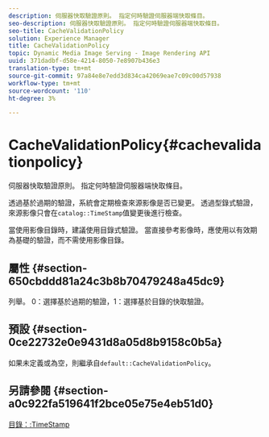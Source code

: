 ```yaml
---
description: 伺服器快取驗證原則。 指定何時驗證伺服器端快取條目。
seo-description: 伺服器快取驗證原則。 指定何時驗證伺服器端快取條目。
seo-title: CacheValidationPolicy
solution: Experience Manager
title: CacheValidationPolicy
topic: Dynamic Media Image Serving - Image Rendering API
uuid: 371dadbf-d58e-4214-8050-7e8907b436e3
translation-type: tm+mt
source-git-commit: 97a84e8e7edd3d834ca42069eae7c09c00d57938
workflow-type: tm+mt
source-wordcount: '110'
ht-degree: 3%

---
```



# CacheValidationPolicy{#cachevalidationpolicy}

伺服器快取驗證原則。 指定何時驗證伺服器端快取條目。

透過基於過期的驗證，系統會定期檢查來源影像是否已變更。 透過型錄式驗證，來源影像只會在`catalog::TimeStamp`值變更後進行檢查。

當使用影像目錄時，建議使用目錄式驗證。 當直接參考影像時，應使用以有效期為基礎的驗證，而不需使用影像目錄。

## 屬性 {#section-650cbddd81a24c3b8b70479248a45dc9}

列舉。 0：選擇基於過期的驗證，1：選擇基於目錄的快取驗證。

## 預設 {#section-0ce22732e0e9431d8a05d8b9158c0b5a}

如果未定義或為空，則繼承自`default::CacheValidationPolicy`。

## 另請參閱 {#section-a0c922fa519641f2bce05e75e4eb51d0}

[目錄：:TimeStamp](../../../../../is-api/image-catalog/image-serving-api-ref/c-image-catalog-reference/c-image-svg-data-reference/c-svg-data-reference/r-timestamp-svg.md#reference-59a27b72f4cb4a53a3baba83214c4ded)
